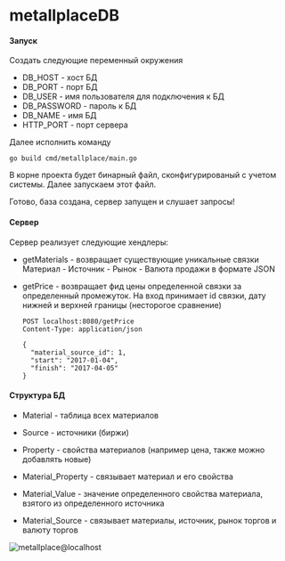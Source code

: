# metallplaceDB

#### Запуск
Создать следующие переменный окружения
- DB_HOST - хост БД
- DB_PORT - порт БД
- DB_USER - имя пользователя для подключения к БД
- DB_PASSWORD - пароль к БД
- DB_NAME - имя БД
- HTTP_PORT - порт сервера
    
Далее исполнить команду

    go build cmd/metallplace/main.go
    
В корне проекта будет бинарный файл, сконфигурированый с учетом системы. Далее запускаем этот файл.

Готово, база создана, сервер запущен и слушает запросы!

#### Сервер

Сервер реализует следующие хендлеры:
- getMaterials - возвращает существующие уникальные связки Материал - Источник - Рынок - Валюта продажи в формате JSON
- getPrice - возвращает фид цены определенной связки за определенный промежуток. На вход принимает id связки, дату нижней и верхней границы (несторогое сравнение)
 
      POST localhost:8080/getPrice
      Content-Type: application/json

      {
        "material_source_id": 1,
        "start": "2017-01-04",
        "finish": "2017-04-05"
      }
      
#### Структура БД

- Material - таблица всех материалов
- Source - источники (биржи)
- Property - свойства материалов (например цена, также можно добавлять новые)


- Material_Property - связывает материал и его свойства
- Material_Value - значение определенного свойства материала, взятого из определенного источника
- Material_Source - связывает материалы, источник, рынок торгов и валюту торгов

![metallplace@localhost](https://user-images.githubusercontent.com/73790397/177200249-0f049e37-8a0c-41d3-abc5-1a79e4ca81b6.png)



